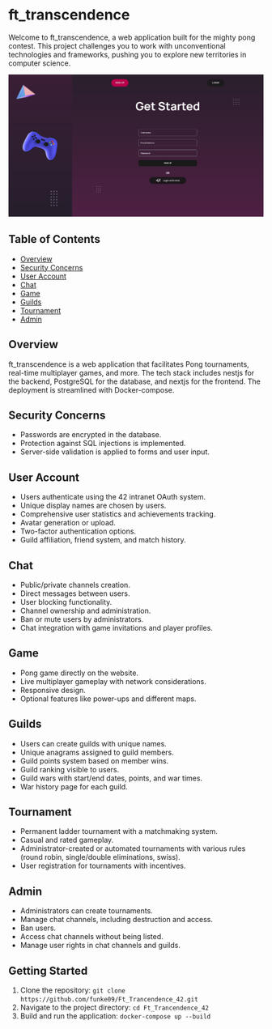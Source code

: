 # ft_transcendence

Welcome to ft_transcendence, a web application built for the mighty pong contest. This project challenges you to work with unconventional technologies and frameworks, pushing you to explore new territories in computer science.

![Project Wallpaper](wall.png)
## Table of Contents
- [Overview](#overview)
- [Security Concerns](#security-concerns)
- [User Account](#user-account)
- [Chat](#chat)
- [Game](#game)
- [Guilds](#guilds)
- [Tournament](#tournament)
- [Admin](#admin)

## Overview
ft_transcendence is a web application that facilitates Pong tournaments, real-time multiplayer games, and more. The tech stack includes nestjs for the backend, PostgreSQL for the database, and nextjs for the frontend. The deployment is streamlined with Docker-compose.

## Security Concerns
- Passwords are encrypted in the database.
- Protection against SQL injections is implemented.
- Server-side validation is applied to forms and user input.

## User Account
- Users authenticate using the 42 intranet OAuth system.
- Unique display names are chosen by users.
- Comprehensive user statistics and achievements tracking.
- Avatar generation or upload.
- Two-factor authentication options.
- Guild affiliation, friend system, and match history.

## Chat
- Public/private channels creation.
- Direct messages between users.
- User blocking functionality.
- Channel ownership and administration.
- Ban or mute users by administrators.
- Chat integration with game invitations and player profiles.

## Game
- Pong game directly on the website.
- Live multiplayer gameplay with network considerations.
- Responsive design.
- Optional features like power-ups and different maps.

## Guilds
- Users can create guilds with unique names.
- Unique anagrams assigned to guild members.
- Guild points system based on member wins.
- Guild ranking visible to users.
- Guild wars with start/end dates, points, and war times.
- War history page for each guild.

## Tournament
- Permanent ladder tournament with a matchmaking system.
- Casual and rated gameplay.
- Administrator-created or automated tournaments with various rules (round robin, single/double eliminations, swiss).
- User registration for tournaments with incentives.

## Admin
- Administrators can create tournaments.
- Manage chat channels, including destruction and access.
- Ban users.
- Access chat channels without being listed.
- Manage user rights in chat channels and guilds.

## Getting Started
1. Clone the repository: `git clone https://github.com/funke09/Ft_Trancendence_42.git`
2. Navigate to the project directory: `cd Ft_Trancendence_42`
3. Build and run the application: `docker-compose up --build`
